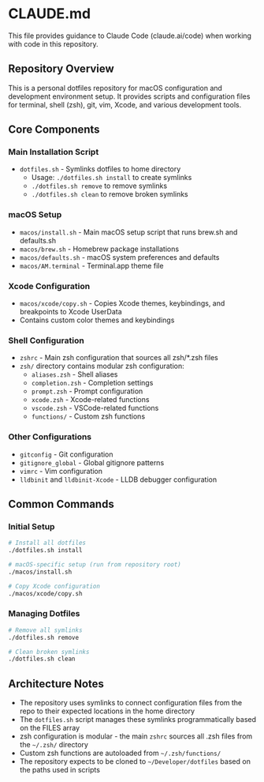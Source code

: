 # CLAUDE.md

This file provides guidance to Claude Code (claude.ai/code) when working with code in this repository.

## Repository Overview

This is a personal dotfiles repository for macOS configuration and development environment setup. It provides scripts and configuration files for terminal, shell (zsh), git, vim, Xcode, and various development tools.

## Core Components

### Main Installation Script
- `dotfiles.sh` - Symlinks dotfiles to home directory
  - Usage: `./dotfiles.sh install` to create symlinks
  - `./dotfiles.sh remove` to remove symlinks
  - `./dotfiles.sh clean` to remove broken symlinks

### macOS Setup
- `macos/install.sh` - Main macOS setup script that runs brew.sh and defaults.sh
- `macos/brew.sh` - Homebrew package installations
- `macos/defaults.sh` - macOS system preferences and defaults
- `macos/AM.terminal` - Terminal.app theme file

### Xcode Configuration
- `macos/xcode/copy.sh` - Copies Xcode themes, keybindings, and breakpoints to Xcode UserData
- Contains custom color themes and keybindings

### Shell Configuration
- `zshrc` - Main zsh configuration that sources all zsh/*.zsh files
- `zsh/` directory contains modular zsh configuration:
  - `aliases.zsh` - Shell aliases
  - `completion.zsh` - Completion settings
  - `prompt.zsh` - Prompt configuration
  - `xcode.zsh` - Xcode-related functions
  - `vscode.zsh` - VSCode-related functions
  - `functions/` - Custom zsh functions

### Other Configurations
- `gitconfig` - Git configuration
- `gitignore_global` - Global gitignore patterns
- `vimrc` - Vim configuration
- `lldbinit` and `lldbinit-Xcode` - LLDB debugger configuration

## Common Commands

### Initial Setup
```bash
# Install all dotfiles
./dotfiles.sh install

# macOS-specific setup (run from repository root)
./macos/install.sh

# Copy Xcode configuration
./macos/xcode/copy.sh
```

### Managing Dotfiles
```bash
# Remove all symlinks
./dotfiles.sh remove

# Clean broken symlinks
./dotfiles.sh clean
```

## Architecture Notes

- The repository uses symlinks to connect configuration files from the repo to their expected locations in the home directory
- The `dotfiles.sh` script manages these symlinks programmatically based on the FILES array
- zsh configuration is modular - the main `zshrc` sources all .zsh files from the `~/.zsh/` directory
- Custom zsh functions are autoloaded from `~/.zsh/functions/`
- The repository expects to be cloned to `~/Developer/dotfiles` based on the paths used in scripts